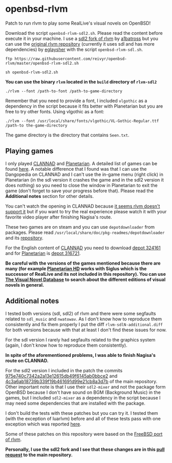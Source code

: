 # openbsd-rlvm

Patch to run rlvm to play some RealLive's visual novels on OpenBSD!


Download the script `openbsd-rlvm-sdl2.sh`. Please read the content before execute it in your machine. I use a [sdl2 fork of rlvm](https://github.com/FWGS/rlvm) by [a1batross](https://github.com/a1batross) but you can use the [original rlvm repository](https://github.com/eglaysher/rlvm) (currently it uses sdl and has more dependencies) by [eglaysher](https://github.com/eglaysher) with the script `openbsd-rlvm-sdl.sh`.


`ftp https://raw.githubusercontent.com/reivyr/openbsd-rlvm/master/openbsd-rlvm-sdl2.sh`


`sh openbsd-rlvm-sdl2.sh`


**You can use the binary `rlvm` located in the `build` directory of `rlvm-sdl2`**


`./rlvm --font /path-to-font /path-to-game-directory`


Remember that you need to provide a font, I included `vlgothic` as a dependency in the script because it fits better with Planetarian but you are free to try other fonts. Using vlgothic as a font:


`./rlvm --font /usr/local/share/fonts/vlgothic/VL-Gothic-Regular.ttf /path-to the-game-directory`


The game directory is the directory that contains `Seen.txt`.


## Playing games

I only played [CLANNAD](https://store.steampowered.com/app/324160/) and [Planetarian](https://store.steampowered.com/app/316720/). A detailed list of games can be found [here](https://github.com/eglaysher/rlvm/blob/master/STATUS.TXT). A notable difference that I found was that I can use the Dangopedia on CLANNAD and I can't use the in-game menu (right click) in Planetarian (in the sdl version it crashes the game and in the sdl2 version it does nothing) so you need to close the window in Planetarian to exit the game (don't forget to save your progress before that). Please read the **Additional notes** section for other details.


You can't watch the opening in CLANNAD because [it seems rlvm doesn't support it](https://github.com/eglaysher/rlvm/issues/47) but if you want to try the real experience please watch it with your favorite video player after finishing Nagisa's route.


These two games are on steam and you can use `depotdownloader` from packages. Please read `/usr/local/share/doc/pkg-readmes/depotdownloader` and its [repository](https://github.com/SteamRE/DepotDownloader).


For the English content of [CLANNAD](https://steamdb.info/app/324160/depots/) you need to download [depot 324161](https://steamdb.info/depot/324161/) and for [Planetarian](https://steamdb.info/app/316720/depots/) is [depot 316721](https://steamdb.info/depot/316721/).


**Be careful with the versions of the games mentioned because there are many (for example [Planetarian HD](https://store.steampowered.com/app/623080) works with Siglus which is the successor of RealLive and its not included in this repository). You can use [The Visual Novel Database](https://vndb.org/) to search about the different editions of visual novels in general.**


## Additional notes

I tested both versions (sdl, sdl2) of rlvm and there were some segfaults related to `sdl_music` and `nwatowav`. As I don't know how to reproduce them consistently and fix them properly I put the diff `rlvm-sdlN-additional.diff` for both versions because with that at least I don't find these issues for now.


For the sdl version I rarely had segfaults related to the graphics system (again, I don't know how to reproduce them consistently).


**In spite of the aforementioned problems, I was able to finish Nagisa's route on CLANNAD.**


For the sdl2 version I included in the patch the commits [975e740c7342a2a13e12615db49f6145ab0bbce2](https://github.com/eglaysher/rlvm/commit/975e740c7342a2a13e12615db49f6145ab0bbce2) and [4c3a6ab18739b339f19b461691d99e21cb8a3d7b](https://github.com/eglaysher/rlvm/commit/4c3a6ab18739b339f19b461691d99e21cb8a3d7b) of the main repository. Other important note is that I use their `sdl2-mixer` and not the package form OpenBSD because I don't have sound on BGM (Background Music) in the games, but I included `sdl2-mixer` as a dependency in the script because I may need some dependencies that are installed with the package.


I don't build the tests with these patches but you can try it. I tested them (with the exception of luarlvm) before and all of these tests pass with one exception which was reported [here](https://github.com/eglaysher/rlvm/issues/66).


Some of these patches on this repository were based on the [FreeBSD port of rlvm](https://svnweb.freebsd.org/ports/head/devel/rlvm/files/?pathrev=478836).


**Personally, I use the sdl2 fork and I see that these changes are in this [pull request](https://github.com/eglaysher/rlvm/pull/86) to the main repository.**

